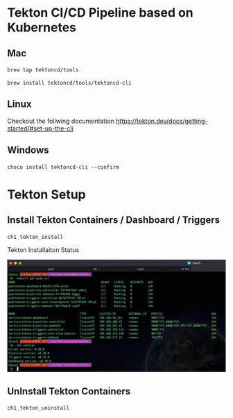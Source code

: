 
# Tekton CI/CD Pipeline based on Kubernetes


## Mac

```
brew tap tektoncd/tools
```

```
brew install tektoncd/tools/tektoncd-cli
```

## Linux

Checkout the follwing documentation
https://tekton.dev/docs/getting-started/#set-up-the-cli

## Windows

```
choco install tektoncd-cli --confirm
```

# Tekton Setup

## Install Tekton Containers / Dashboard / Triggers

```
ch1_tekton_install
```

Tekton Installaiton Status

![Tekton Status](https://raw.githubusercontent.com/arafkarsh/k8s-quickstart/main/diagrams/tekton-setup-status-2.jpg)

## UnInstall Tekton Containers 
```
ch1_tekton_uninstall
```
